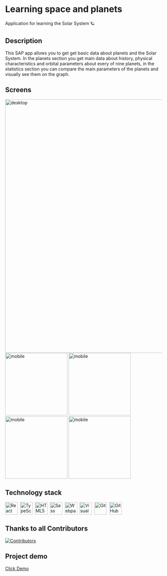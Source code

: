 # Learning space and planets

Application for learning the Solar System 🪐

## Description
<p>This SAP app allows you to get get basic data about planets and the Solar System. In the planets section you get main data about history, physical characteristics and orbital parameters about every of nine planets, in the statistics section you can compare the main parameters of the planets and visually see them on the graph.</p>

## Screens
<img width="812.5" alt="desktop" src="https://user-images.githubusercontent.com/76097160/235442675-0d7541c9-d225-4611-b296-a87ee9879dd2.png"> <img width="200" alt="mobile" src="https://user-images.githubusercontent.com/76097160/235443730-fbcd7f23-6c3d-4b90-836d-2d758a461697.png"> <img width="200" alt="mobile" src="https://user-images.githubusercontent.com/76097160/235443168-35ae1d38-d06c-4e07-b5e5-5cdff26e0eb9.png"> <img width="200" alt="mobile" src="https://user-images.githubusercontent.com/76097160/235443814-19a06a78-7f4b-477b-8580-1a06cb9d4758.png"> <img width="200" alt="mobile" src="https://user-images.githubusercontent.com/76097160/235443939-bdf3de63-f8dd-4cdb-baa3-4c5f2da9bf10.png">

## Technology stack 
<p align="left">
<img alt="React" width="40" height="40" src="https://cdn.jsdelivr.net/gh/devicons/devicon/icons/react/react-original.svg" />&nbsp;
<img alt="TypeScript" width="40" height="40" src="https://cdn.jsdelivr.net/gh/devicons/devicon/icons/typescript/typescript-original.svg" />&nbsp;
<img alt="HTML5" width="40" height="40" src="https://cdn.jsdelivr.net/gh/devicons/devicon/icons/html5/html5-original.svg" />&nbsp;
<img alt="Sass" width="40" height="40" src="https://cdn.jsdelivr.net/gh/devicons/devicon/icons/sass/sass-original.svg" />&nbsp;
<img alt="Webpack" width="40" height="40" src="https://user-images.githubusercontent.com/76097160/234940984-f6693af2-7f08-4c8a-a356-1c77aa0bb081.png" />&nbsp;
<img alt="Visual Studio Code" width="40" height="40" src="https://cdn.jsdelivr.net/gh/devicons/devicon/icons/vscode/vscode-original.svg" />&nbsp;
<img alt="Git" width="40" height="40" src="https://cdn.jsdelivr.net/gh/devicons/devicon/icons/git/git-original.svg" />&nbsp;
<img alt="GitHub" width="40" height="40" src="https://user-images.githubusercontent.com/3369400/139447912-e0f43f33-6d9f-45f8-be46-2df5bbc91289.png" />&nbsp;
</p>

## Thanks to all Contributors
[![Contributors](https://contrib.rocks/image?repo=AleksandraBakhcheva/solar-system_app)](https://github.com/AleksandraBakhcheva/solar-system_app/graphs/contributors)

## Project demo
<a target="_blank" href="https://aleksandrabakhcheva.github.io/solar-system_app/">Click Demo</a>
